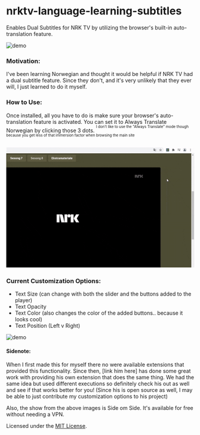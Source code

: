 # nrktv-language-learning-subtitles
Enables Dual Subtitles for NRK TV by utilizing the browser's built-in auto-translation feature.

![demo](https://github.com/DeeFrancois/nrktv-language-learning-subtitles/blob/master/ReadmeImages/demo.gif)


### Motivation:

I've been learning Norwegian and thought it would be helpful if NRK TV had a dual subtitle feature. Since they don't, and it's very unlikely that they ever will, I just learned to do it myself.

### How to Use:

Once installed, all you have to do is make sure your browser's auto-translation feature is activated. You can set it to Always Translate Norwegian by clicking those 3 dots. 
<sup><sup> I don't like to use the "Always Translate" mode though because you get less of that immersion factor when browsing the main site</sup></sup>

![demo](https://github.com/DeeFrancois/nrktv-language-learning-subtitles/blob/master/ReadmeImages/activatetranslation.gif) 

### Current Customization Options:

- Text Size (can change with both the slider and the buttons added to the player)
- Text Opacity
- Text Color (also changes the color of the added buttons.. because it looks cool) 
- Text Position (Left v Right)

![demo](https://github.com/DeeFrancois/nrktv-language-learning-subtitles/blob/master/ReadmeImages/settings.gif)

#### Sidenote:

When I first made this for myself there no were available extensions that provided this functionality. Since then, [link him here] has done some great work with providing his own extension that does the same thing. 
We had the same idea but used different executions so definitely check his out as well and see if that works better for you! 
(Since his is open source as well, I may be able to just contribute my customization options to his project) 

Also, the show from the above images is Side om Side. It's available for free without needing a VPN. 

Licensed under the [MIT License](LICENSE).
